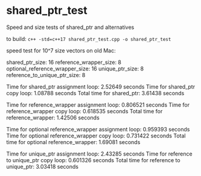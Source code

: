 # shared_ptr_test
Speed and size tests of shared_ptr and alternatives

to build: 
`c++ -std=c++17 shared_ptr_test.cpp -o shared_ptr_test`

speed test for 10^7 size vectors on old Mac:

shared_ptr_size: 16
reference_wrapper_size: 8
optional_reference_wrapper_size: 16
unique_ptr_size: 8
reference_to_unique_ptr_size: 8

Time for shared_ptr assignment loop: 2.52649 seconds
Time for shared_ptr copy loop: 1.08788 seconds
Total time for shared_ptr: 3.61438 seconds

Time for reference_wrapper assignment loop: 0.806521 seconds
Time for reference_wrapper copy loop: 0.618535 seconds
Total time for reference_wrapper: 1.42506 seconds

Time for optional reference_wrapper assignment loop: 0.959393 seconds
Time for optional reference_wrapper copy loop: 0.731422 seconds
Total time for optional reference_wrapper: 1.69081 seconds

Time for unique_ptr assignment loop: 2.43285 seconds
Time for reference to unique_ptr copy loop: 0.601326 seconds
Total time for reference to unique_ptr: 3.03418 seconds
